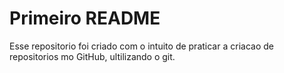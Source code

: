 # Primeiro README

Esse repositorio foi criado com o intuito de praticar a criacao de repositorios mo GitHub, ultilizando o git.
